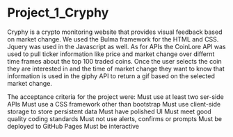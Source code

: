 # Project_1_Cryphy

Cryphy is a crypto monitoring website that provides visual feedback based on market change. We used the Bulma framework for the HTML and CSS. Jquery was used in the Javascript as well. As for APIs the CoinLore API was used to pull ticker information like price and market change over differnt time frames about the top 100 traded coins. Once the user selects the coin they are interested in and the time of market change they want to know that information is used in the giphy API to return a gif based on the selected market change. 

The acceptance criteria for the project were: 
    Must use at least two ser-side APIs
    Must use a CSS framework other than bootstrap
    Must use client-side storage to store persistent data
    Must have polished UI
    Must meet good quality coding standards
    Must not use alerts, confirms or prompts
    Must be deployed to GitHub Pages
    Must be interactive

